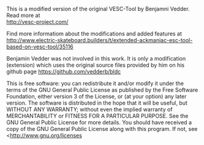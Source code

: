 This is a modified version of the original VESC-Tool by Benjamni Vedder. Read more at  
http://vesc-project.com/

Find more informatiom about the modifications and added features at
http://www.electric-skateboard.builders/t/extended-ackmaniac-esc-tool-based-on-vesc-tool/35116

Benjamin Vedder was not involved in this work. 
It is only a modification (extension) which uses the original source files provided by him on his github page
https://github.com/vedderb/bldc

This is free software: you can redistribute it and/or modify
it under the terms of the GNU General Public License as published by
the Free Software Foundation, either version 3 of the License, or
(at your option) any later version.
The software is distributed in the hope that it will be useful,
but WITHOUT ANY WARRANTY; without even the implied warranty of
MERCHANTABILITY or FITNESS FOR A PARTICULAR PURPOSE.  See the
GNU General Public License for more details.
You should have received a copy of the GNU General Public License
along with this program.  If not, see <http://www.gnu.org/licenses